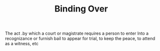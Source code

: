 ---
title: Binding Over
letter: B
permalink: "/definitions/binding-over.html"
body: The act .by which a court or magistrate requires a person to enter Into a recognizance
  or furnish bail to appear for trial, to keep the peace, to attend as a witness,
  etc
published_at: '2018-07-07'
source: Black's Law Dictionary
layout: post
---